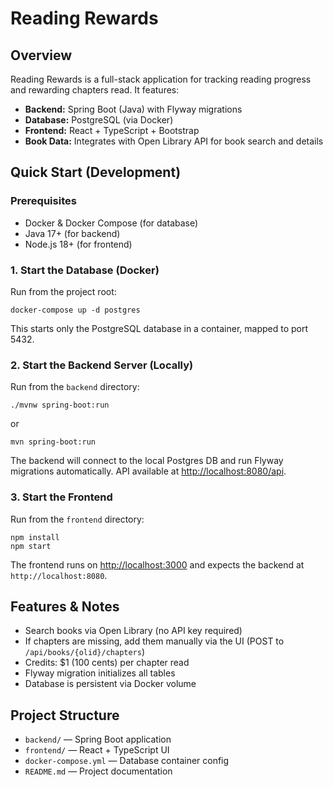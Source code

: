 
# Reading Rewards

## Overview
Reading Rewards is a full-stack application for tracking reading progress and rewarding chapters read. It features:
- **Backend:** Spring Boot (Java) with Flyway migrations
- **Database:** PostgreSQL (via Docker)
- **Frontend:** React + TypeScript + Bootstrap
- **Book Data:** Integrates with Open Library API for book search and details

## Quick Start (Development)

### Prerequisites
- Docker & Docker Compose (for database)
- Java 17+ (for backend)
- Node.js 18+ (for frontend)

### 1. Start the Database (Docker)
Run from the project root:
```
docker-compose up -d postgres
```
This starts only the PostgreSQL database in a container, mapped to port 5432.

### 2. Start the Backend Server (Locally)
Run from the `backend` directory:
```
./mvnw spring-boot:run
```
or
```
mvn spring-boot:run
```
The backend will connect to the local Postgres DB and run Flyway migrations automatically. API available at [http://localhost:8080/api](http://localhost:8080/api).

### 3. Start the Frontend
Run from the `frontend` directory:
```
npm install
npm start
```
The frontend runs on [http://localhost:3000](http://localhost:3000) and expects the backend at `http://localhost:8080`.

## Features & Notes
- Search books via Open Library (no API key required)
- If chapters are missing, add them manually via the UI (POST to `/api/books/{olid}/chapters`)
- Credits: $1 (100 cents) per chapter read
- Flyway migration initializes all tables
- Database is persistent via Docker volume

## Project Structure
- `backend/` — Spring Boot application
- `frontend/` — React + TypeScript UI
- `docker-compose.yml` — Database container config
- `README.md` — Project documentation

